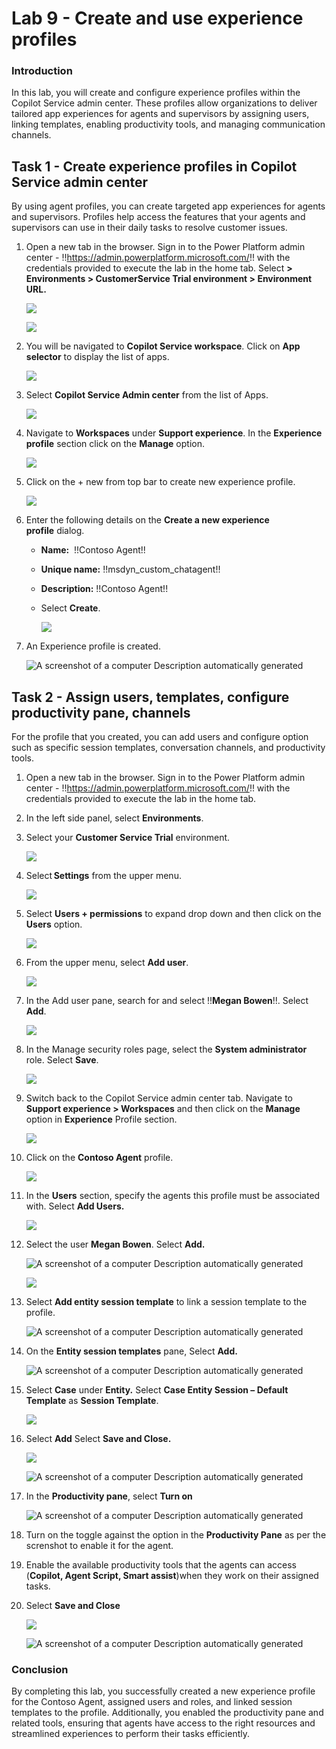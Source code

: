 # Lab 9 - Create and use experience profiles

### Introduction

In this lab, you will create and configure experience profiles within
the Copilot Service admin center. These profiles allow organizations to
deliver tailored app experiences for agents and supervisors by assigning
users, linking templates, enabling productivity tools, and managing
communication channels.

## Task 1 - Create experience profiles in Copilot Service admin center

By using agent profiles, you can create targeted app experiences for
agents and supervisors. Profiles help access the features that your
agents and supervisors can use in their daily tasks to resolve customer
issues.

1.  Open a new tab in the browser. Sign in to the Power Platform admin
    center - !!https://admin.powerplatform.microsoft.com/!! with the
    credentials provided to execute the lab in the home tab. Select **\>
    Environments > CustomerService Trial environment > Environment
    URL.**

    ![](./media/image1.png)

    ![](./media/image2.png)

2.  You will be navigated to **Copilot Service workspace**. Click on
    **App selector** to display the list of apps.

    ![](./media/image3.png)

3.  Select **Copilot Service Admin center** from the list of Apps.

    ![](./media/image4.png)

4.  Navigate to **Workspaces** under **Support experience**. In the
    **Experience profile** section click on the **Manage** option.

    ![](./media/image5.png)

6. Click on the + new from top bar to create new experience profile.

    ![](./media/image6.png)

5.  Enter the following details on the **Create a new experience
    profile** dialog.

    - **Name:**  !!Contoso Agent!!

    - **Unique name:** !!msdyn_custom_chatagent!!

    - **Description:** !!Contoso Agent!!

    - Select **Create**.


      ![](./media/image7.png)

6.  An Experience profile is created.

    ![A screenshot of a computer Description automatically
  generated](./media/image8.png)

## Task 2 - Assign users, templates, configure productivity pane, channels

For the profile that you created, you can add users and configure option
such as specific session templates, conversation channels, and
productivity tools.

1.  Open a new tab in the browser. Sign in to the Power Platform admin
    center - !!https://admin.powerplatform.microsoft.com/!! with the
    credentials provided to execute the lab in the home tab.

2.  In the left side panel, select **Environments**.

3.  Select your **Customer Service Trial** environment.

    ![](./media/image9.png)

4.  Select **Settings** from the upper menu.

    ![](./media/image10.png)

5.  Select **Users + permissions** to expand drop down and then click
    on the **Users** option.

    ![](./media/image11.png)

6.  From the upper menu, select **Add user**.

    ![](./media/image12.png)

7.  In the Add user pane, search for and select !!**Megan Bowen**!!. Select
    **Add**.

    ![](./media/image13.png)

8.  In the Manage security roles page, select the **System
    administrator** role. Select **Save**.

    ![](./media/image14.png)

9.  Switch back to the Copilot Service admin center tab. Navigate to
    **Support experience > Workspaces** and then click on the **Manage**
    option in **Experience** Profile section.

    ![](./media/image15.png)

10. Click on the **Contoso Agent** profile.

    ![](./media/image16.png)

11. In the **Users** section, specify the agents this profile must be
    associated with. Select **Add Users.**

    ![](./media/image17.png)

12. Select the user **Megan Bowen**. Select **Add.**

    ![A screenshot of a computer Description automatically
  generated](./media/image18.png)

    ![](./media/image19.png)

13. Select **Add entity session template** to link a session template to
    the profile.

    ![A screenshot of a computer Description automatically
  generated](./media/image20.png)

14. On the **Entity session templates** pane, Select **Add.**

    ![A screenshot of a computer Description automatically
  generated](./media/image21.png)

15. Select **Case** under **Entity.** Select **Case Entity Session –
    Default Template** as **Session Template**.

    ![](./media/image22.png)

16. Select **Add** Select **Save and Close.**

    ![](./media/image23.png)

    ![A screenshot of a computer Description automatically
  generated](./media/image24.png)

17. In the **Productivity pane**, select **Turn on** 

    ![A screenshot of a computer Description automatically
  generated](./media/image25.png)

18. Turn on the toggle against the option in the **Productivity
    Pane** as per the screnshot to enable it for the agent.

19. Enable the available productivity tools that the agents can access (**Copilot, Agent Script, Smart assist**)when they work on their assigned tasks.

20. Select **Save and Close**

    ![](./media/image26.png)

    ![A screenshot of a computer Description automatically
  generated](./media/image27.png)

### Conclusion

By completing this lab, you successfully created a new experience
profile for the Contoso Agent, assigned users and roles, and linked
session templates to the profile. Additionally, you enabled the
productivity pane and related tools, ensuring that agents have access to
the right resources and streamlined experiences to perform their tasks
efficiently.


